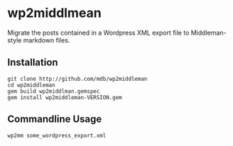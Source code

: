 # wp2middlmean

Migrate the posts contained in a Wordpress XML export file to Middleman-style markdown files.

## Installation

```
git clone http://github.com/mdb/wp2middleman
cd wp2middleman
gem build wp2middlman.gemspec
gem install wp2middleman-VERSION.gem
```

## Commandline Usage

```
wp2mm some_wordpress_export.xml
```
